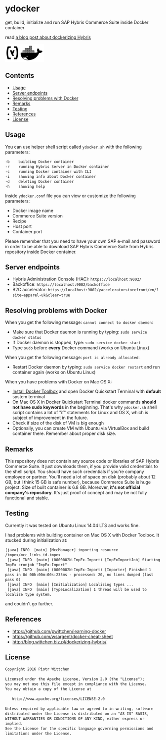 ydocker
=======

get, build, initialize and run SAP Hybris Commerce Suite inside Docker container

read [a blog post about dockerizing Hybris](http://blog.wittchen.biz.pl/dockerizing-hybris/)

![ydocker logo](ydocker.png)

Contents
--------
- [Usage](#usage)
- [Server endpoints](#server-endpoints)
- [Resolving problems with Docker](#resolving-problems-with-docker)
- [Remarks](#remarks)
- [Testing](#testing)
- [References](#references)
- [License](#license)

Usage
-----

You can use helper shell script called `ydocker.sh` with the following parameters:

```
-b    building Docker container
-r    running Hybris Server in Docker container
-c    running Docker container with CLI
-i    showing info about Docker container
-d    deleting Docker container
-h    showing help
```

Inside `ydocker.conf` file you can view or customize the following parameters:
- Docker image name
- Commerce Suite version
- Recipe
- Host port
- Container port

Please remember that you need to have your own SAP e-mail and password
in order to be able to download SAP Hybris Commerce Suite from Hybris repository inside Docker container.

Server endpoints
----------------
- Hybris Administration Console (HAC): `https://localhost:9002/`
- Backoffice: `https://localhost:9002/backoffice`
- B2C accelerator: `https://localhost:9002/yacceleratorstorefront/en/?site=apparel-uk&clear=true`

Resolving problems with Docker
------------------------------

When you get the following message: `cannot connect to docker daemon`:
- Make sure that Docker daemon is running by typing: `sudo service docker status`
- If Docker daemon is stopped, type: `sudo service docker start`
- Type `sudo` before **every** Docker command (works on Ubuntu Linux)

When you get the following message: `port is already allocated`:
- Restart Docker daemon by typing: `sudo service docker restart` and run container again (works on Ubuntu Linux)

When you have problems with Docker on Mac OS X:
- [Install Docker Toolbox](https://getcarina.com/docs/tutorials/docker-install-mac/) and open Docker Quickstart Terminal with **default** system terminal
- On Mac OS X in Docker Quickstart Terminal docker commands **should not have sudo keywords** in the beginning. That's why `ydocker.sh` shell script contains a lot of "if" statements for Linux and OS X, which is subject of improvement in the future.
- Check if size of the disk of VM is big enough
- Optionally, you can create VM with Ubuntu via VirtualBox and build container there. Remember about proper disk size.

Remarks
-------

This repository does not contain any source code or libraries of SAP Hybris Commerce Suite.
It just downloads them, if you provide valid credentials to the shell script.
You should have such credentials if you're company employee or partner.
You'll need a lot of space on disk (probably about 12 GB, but I think 15 GB is safe number), because Commerce Suite is huge project. Size of built container is 6.8 GB.
Moreover, **it's not official company's repository**.
It's just proof of concept and may be not fully functional and stable.

Testing
-------

Currently it was tested on Ubuntu Linux 14.04 LTS and works fine.

I had problems with building container on Mac OS X with Docker Toolbox. It stucked during initialization at:

```
[java] INFO  [main] [MccManager] importing resource /impex/mcc_links_id.impex
 [java] INFO  [main] (0000002N-ImpEx-Import) [ImpExImportJob] Starting ImpEx cronjob "ImpEx-Import"
 [java] INFO  [main] (0000002N-ImpEx-Import) [Importer] Finished 1 pass in 0d 00h:00m:00s:235ms - processed: 20, no lines dumped (last pass 0)
 [java] INFO  [main] [Initialization] Localizing types ...
 [java] INFO  [main] [TypeLocalization] 1 thread will be used to localize type system.
```

and couldn't go further.

References
----------
- https://github.com/pwittchen/learning-docker
- https://github.com/wsargent/docker-cheat-sheet
- http://blog.wittchen.biz.pl/dockerizing-hybris/

License
-------

    Copyright 2016 Piotr Wittchen

    Licensed under the Apache License, Version 2.0 (the "License");
    you may not use this file except in compliance with the License.
    You may obtain a copy of the License at

       http://www.apache.org/licenses/LICENSE-2.0

    Unless required by applicable law or agreed to in writing, software
    distributed under the License is distributed on an "AS IS" BASIS,
    WITHOUT WARRANTIES OR CONDITIONS OF ANY KIND, either express or implied.
    See the License for the specific language governing permissions and
    limitations under the License.
